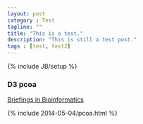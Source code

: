 ```yaml
---
layout: post
category : Test
tagline: ""
title: "This is a test."
description: "This is still a test post."
tags : [test, test2]
---
```

{% include JB/setup %}

### D3 pcoa
[Briefings in Bioinformatics](https://doi.org/10.1093/bib/bbac443)

{% include 2014-05-04/pcoa.html %}

